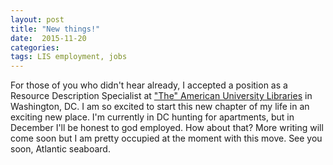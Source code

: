 ```yaml
---
layout: post
title: "New things!"
date:  2015-11-20
categories:
tags: LIS employment, jobs
---
```


For those of you who didn't hear already, I accepted a position as a Resource Description Specialist at ["The" American University Libraries](http://www.american.edu/library/) in Washington, DC. I am so excited to start this new chapter of my life in an exciting new place. I'm currently in DC hunting for apartments, but in December I'll be honest to god employed. How about that? More writing will come soon but I am pretty occupied at the moment with this move. See you soon, Atlantic seaboard.
